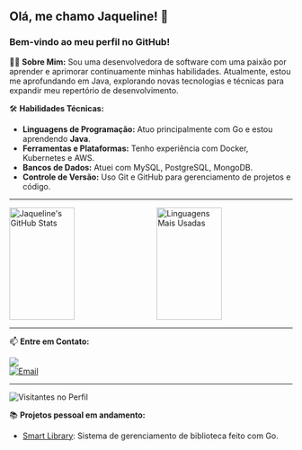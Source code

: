 ## Olá, me chamo Jaqueline! 👋
### Bem-vindo ao meu perfil no GitHub!

👩‍💻 **Sobre Mim:**
Sou uma desenvolvedora de software com uma paixão por aprender e aprimorar continuamente minhas habilidades. Atualmente, estou me aprofundando em Java, explorando novas tecnologias e técnicas para expandir meu repertório de desenvolvimento.

🛠 **Habilidades Técnicas:**
- **Linguagens de Programação:** Atuo principalmente com Go e estou aprendendo **Java**.
- **Ferramentas e Plataformas:** Tenho experiência com Docker, Kubernetes e AWS.
- **Bancos de Dados:** Atuei com MySQL, PostgreSQL, MongoDB.
- **Controle de Versão:** Uso Git e GitHub para gerenciamento de projetos e código.

---

<!-- GitHub Stats -->
<p align="left" style="display: flex; flex-direction: row; align-items: flex-start; gap: 20px;">
  <img src="https://github-readme-stats.vercel.app/api?username=jaquelineabreu&show_icons=true&theme=radical&count_private=true&include_all_commits=true" alt="Jaqueline's GitHub Stats" style="width: 48%; height: 200px; object-fit: contain;" />
  <img src="https://github-readme-stats.vercel.app/api/top-langs/?username=jaquelineabreu&layout=compact&theme=radical" alt="Linguagens Mais Usadas" style="width: 48%; height: 200px; object-fit: contain;" />
</p>
<!-- End GitHub Stats -->


---

📫 **Entre em Contato:**
<p align="left">
  <a href="https://www.linkedin.com/in/jaqueline-abreu/"><img src="https://img.shields.io/badge/LinkedIn-Jaqueline%20Abreu-blue?style=flat-square&logo=linkedin"></a>
  <br>
  <a href="mailto:jaquelineabreuvr@gmail.com"><img src="https://img.shields.io/badge/Email-jaquelineabreuvr%40gmail.com-red?style=flat-square&logo=gmail&logoColor=white" alt="Email"></a>

</p>

---

<p align="left">
  <img src="https://hits.seeyoufarm.com/api/count/incr/badge.svg?url=https://github.com/jaquelineabreu&count_bg=%2379C83D&title_bg=%23555555&icon=github.svg&icon_color=%23E7E7E7&title=Visitantes&edge_flat=false" alt="Visitantes no Perfil">
</p>

📚 **Projetos pessoal em andamento:**
- [Smart Library](https://github.com/jaquelineabreu/smart-library): Sistema de gerenciamento de biblioteca feito com Go.
